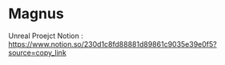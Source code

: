 # Magnus
Unreal Proejct
Notion : https://www.notion.so/230d1c8fd88881d89861c9035e39e0f5?source=copy_link

